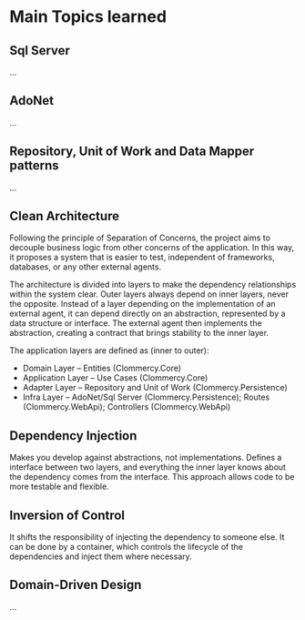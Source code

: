 # Main Topics learned

## Sql Server
...

## AdoNet
...

## Repository, Unit of Work and Data Mapper patterns
...

## Clean Architecture
Following the principle of Separation of Concerns, the project aims to decouple business logic from other concerns of the application.
In this way, it proposes a system that is easier to test, independent of frameworks, databases, or any other external agents.

The architecture is divided into layers to make the dependency relationships within the system clear. Outer layers always depend on
inner layers, never the opposite. Instead of a layer depending on the implementation of an external agent, it can depend directly on
an abstraction, represented by a data structure or interface. The external agent then implements the abstraction, creating a contract
that brings stability to the inner layer.

The application layers are defined as (inner to outer):
- Domain Layer – Entities (Clommercy.Core)
- Application Layer – Use Cases (Clommercy.Core)
- Adapter Layer – Repository and Unit of Work (Clommercy.Persistence)
- Infra Layer – AdoNet/Sql Server (Clommercy.Persistence); Routes (Clommercy.WebApi); Controllers (Clommercy.WebApi)

## Dependency Injection
Makes you develop against abstractions, not implementations. Defines a interface between two layers, and everything the inner layer knows
about the dependency comes from the interface. This approach allows code to be more testable and flexible.

## Inversion of Control
It shifts the responsibility of injecting the dependency to someone else. It can be done by a container, which controls the lifecycle of
the dependencies and inject them where necessary.

## Domain-Driven Design
...